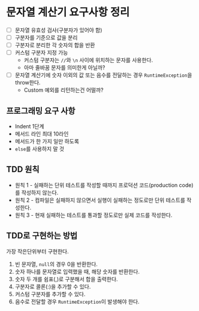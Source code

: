 # 문자열 계산기 요구사항 정리

- [ ] 문자열 유효성 검사(구분자가 있어야 함)
- [ ] 구분자를 기준으로 값을 분리
- [ ] 구분자로 분리한 각 숫자의 합을 반환
- [ ] 커스텀 구분자 지정 가능
    - 커스텀 구분자는 `//`와 `\n` 사이에 위치하는 문자를 사용한다.
    - 아마 줄바꿈 문자를 의미한게 아닐까?
- [ ] 문자열 계산기에 숫자 이외의 값 또는 음수를 전달하는 경우 `RuntimeException`을 throw한다.
    - Custom 예외를 리턴하는건 어떨까?
    
## 프로그래밍 요구 사항

- Indent 1단계
- 메서드 라인 최대 10라인
- 메서드가 한 가지 일만 하도록
- `else`를 사용하지 말 것

## TDD 원칙

- 원칙 1 - 실패하는 단위 테스트를 작성할 때까지 프로덕션 코드(production code)를 작성하지 않는다.
- 원칙 2 - 컴파일은 실패하지 않으면서 실행이 실패하는 정도로만 단위 테스트를 작성한다.
- 원칙 3 - 현재 실패하는 테스트를 통과할 정도로만 실제 코드를 작성한다.

## TDD로 구현하는 방법

가장 작은단위부터 구현한다.

1. 빈 문자열, `null`의 경우 0을 반환한다.
2. 숫자 하나를 문자열로 입력했을 때, 해당 숫자를 반환한다.
3. 숫자 두 개를 쉼표(,)로 구분해서 합을 출력한다.
4. 구분자로 콜론(:)을 추가할 수 있다.
5. 커스텀 구분자를 추가할 수 있다.
6. 음수로 전달할 경우 `RuntimeException`이 발생해야 한다.
